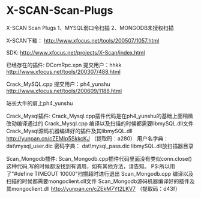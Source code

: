 # X-SCAN-Scan-Plugs
X-SCAN Scan Plugs
1、MYSQL弱口令扫描
2、MONGODB未授权扫描

X-SCAN下载：
http://www.xfocus.net/tools/200507/1057.html

SDK:
http://www.xfocus.net/projects/X-Scan/index.html

已经存在的插件:
DComRpc.xpn
提交用户：hhkk
http://www.xfocus.net/tools/200307/488.html

Crack_MySQL.cpp
提交用户：ph4_yunshu
http://www.xfocus.net/tools/200609/1188.html

站长大牛的肩上ph4_yunshu

Crack_Mysql插件:
Crack_Mysql.cpp插件代码是在ph4_yunshu的基础上面稍微改动编译通过的
Crack_Mysql.cpp 编译以及扫描的时候都需要libmySQL.dll文件
Crack_Mysql源码机器编译好的插件及其libmySQL.dll
http://yunpan.cn/cZEMIp5SkkcKJ （提取码：a280）
用户名字典：
dat\\mysql_user.dic
密码字典：
dat\\mysql_pass.dic
libmySQL.dll放扫描器目录

Scan_Mongodb插件:
Scan_Mongodb.cpp插件代码里面没有类似conn.close()这种代码,写的时候都没找到有调用，如有其他方法，请告知。
PS:所以用了"#define	TIMEOUT				10000"扫描超时进行退出
Scan_Mongodb.cpp 编译以及扫描的时候都需要mongoclient.dll文件
Scan_Mongodb源码机器编译好的插件及其mongoclient.dll
http://yunpan.cn/cZEkM7Yt2LKV7 （提取码：d43f）
